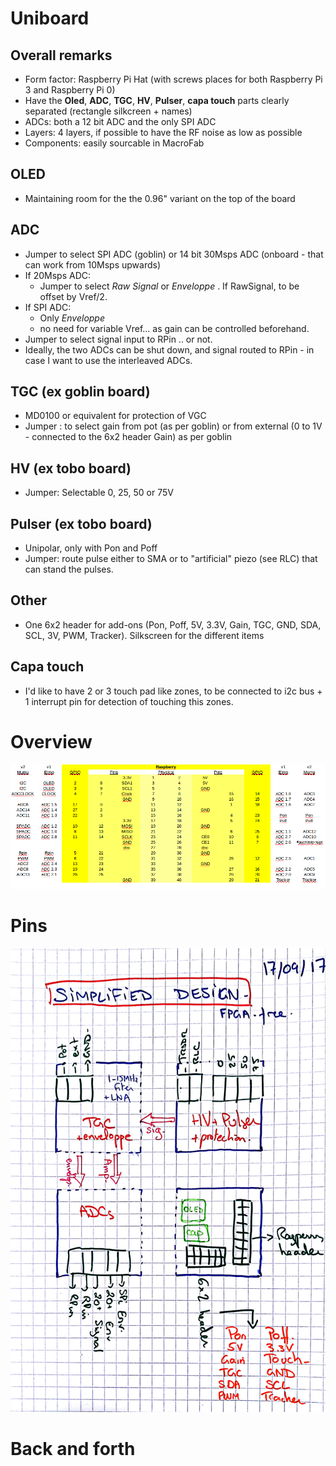 # Uniboard

## Overall remarks

* Form factor: Raspberry Pi Hat (with screws places for both Raspberry Pi 3 and Raspberry Pi 0)
* Have the __Oled__, __ADC__, __TGC__, __HV__, __Pulser__, __capa touch__ parts clearly separated (rectangle silkcreen + names)
* ADCs: both a 12 bit ADC and the only SPI ADC
* Layers: 4 layers, if possible to have the RF noise as low as possible
* Components: easily sourcable in MacroFab

## OLED 

* Maintaining room for the the 0.96" variant on the top of the board

## ADC
 
* Jumper to select SPI ADC (goblin) or 14 bit 30Msps ADC (onboard - that can work from 10Msps upwards)
* If 20Msps ADC:
    * Jumper to select _Raw Signal_ or _Enveloppe_ . If RawSignal, to be offset by Vref/2.
* If SPI ADC:
    * Only _Enveloppe_
    * no need for variable Vref... as gain can be controlled beforehand.
* Jumper to select signal input to RPin .. or not.
* Ideally, the two ADCs can be shut down, and signal routed to RPin - in case I want to use the interleaved ADCs.

## TGC (ex goblin board)

* MD0100 or equivalent for protection of VGC
* Jumper : to select gain from pot (as per goblin) or from external (0 to 1V - connected to the 6x2 header Gain) as per goblin

## HV (ex tobo board)

* Jumper: Selectable 0, 25, 50 or 75V

## Pulser (ex tobo board)

* Unipolar, only with Pon and Poff
* Jumper: route pulse either to SMA or to "artificial" piezo   (see RLC) that can stand the pulses.

## Other

* One 6x2 header for add-ons (Pon, Poff, 5V, 3.3V, Gain, TGC, GND, SDA, SCL, 3V, PWM, Tracker). Silkscreen for the different items

## Capa touch

* I'd like to have 2 or 3 touch pad like zones, to be connected to i2c bus + 1 interrupt pin for detection of touching this zones.

# Overview

![](/include/images/UniPins.png)


# Pins

![](/include/images/UniDesign.jpg)


# Back and forth


